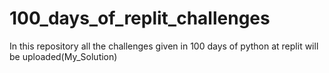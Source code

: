 # 100_days_of_replit_challenges
 In this repository all the challenges given in 100 days of python at replit will be uploaded(My_Solution)

